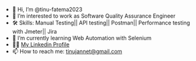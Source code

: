 - 👋 Hi, I’m @tinu-fatema2023
- 👀 I’m interested to work as Software Quality Assurance Engineer
- 🛠 Skills: Manual Testing|| API testing|| Postman|| Performance testing with Jmeter|| Jira
- 🌱 I’m currently learning Web Automation with Selenium
- 👩‍💻 [My Linkedin Profile](www.linkedin.com/in/fatema-jannet-57271b283)
- 📫 How to reach me: tinujannet@gmail.com

<!---
tinu-fatema2023/tinu-fatema2023 is a ✨ special ✨ repository because its `README.md` (this file) appears on your GitHub profile.
You can click the Preview link to take a look at your changes.
--->
